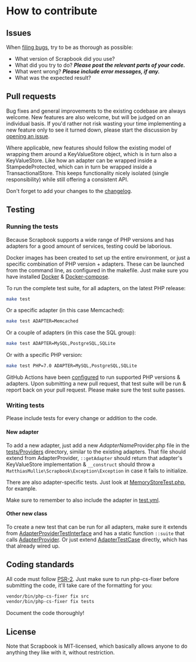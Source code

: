 # How to contribute

## Issues

When [filing bugs](https://github.com/matthiasmullie/scrapbook/issues/new),
try to be as thorough as possible:
* What version of Scrapbook did you use?
* What did you try to do? ***Please post the relevant parts of your code.***
* What went wrong? ***Please include error messages, if any.***
* What was the expected result?


## Pull requests

Bug fixes and general improvements to the existing codebase are always welcome.
New features are also welcome, but will be judged on an individual basis. If
you'd rather not risk wasting your time implementing a new feature only to see
it turned down, please start the discussion by
[opening an issue](https://github.com/matthiasmullie/scrapbook/issues/new).

Where applicable, new features should follow the existing model of wrapping them
around a KeyValueStore object, which is in turn also a KeyValueStore. Like how
an adapter can be wrapped inside a StampedeProtected, which can in turn be
wrapped inside a TransactionalStore. This keeps functionality nicely isolated
(single responsibility) while still offering a consistent API.

Don't forget to add your changes to the [changelog](CHANGELOG.md).


## Testing

### Running the tests

Because Scrapbook supports a wide range of PHP versions and has adapters for a
good amount of services, testing could be laborious.

Docker images has been created to set up the entire environment, or just a
specific combination of PHP version + adapters. These can be launched from the
command line, as configured in the makefile. Just make sure you have installed
[Docker](https://docs.docker.com/engine/installation/) &
[Docker-compose](https://docs.docker.com/compose/install/).

To run the complete test suite, for all adapters, on the latest PHP release:

```sh
make test
```

Or a specific adapter (in this case Memcached):

```sh
make test ADAPTER=Memcached
```

Or a couple of adapters (in this case the SQL group):

```sh
make test ADAPTER=MySQL,PostgreSQL,SQLite
```

Or with a specific PHP version:

```sh
make test PHP=7.0 ADAPTER=MySQL,PostgreSQL,SQLite
```

GitHub Actions have been [configured](.github/workflows/test.yml) to run supported
PHP versions & adapters. Upon submitting a new pull request, that test suite will
be run & report back on your pull request. Please make sure the test suite passes.


### Writing tests

Please include tests for every change or addition to the code.


#### New adapter

To add a new adapter, just add a new *AdapterName*Provider.php file in the
[tests/Providers](tests/Providers) directory, similar to the existing adapters.
That file should extend from AdapterProvider, `::getAdapter` should return that
adapter's KeyValueStore implementation & `__construct` should throw a
`MatthiasMullie\Scrapbook\Exception\Exception` in case it fails to initialize.

There are also adapter-specific tests. Just look at
[MemoryStoreTest.php](tests/Adapters/MemoryStoreTest.php), for example.

Make sure to remember to also include the adapter in [test.yml](.github/workflows/test.yml).


#### Other new class

To create a new test that can be run for all adapters, make sure it extends from
[AdapterProviderTestInterface](tests/AdapterProviderTestInterface.php) and has a
static function `::suite` that calls
[AdapterProvider](tests/AdapterTestProvider.php). Or just extend
[AdapterTestCase](tests/AdapterTestCase.php) directly, which has that already
wired up.


## Coding standards

All code must follow [PSR-2](http://www.php-fig.org/psr/psr-2/). Just make sure
to run php-cs-fixer before submitting the code, it'll take care of the
formatting for you:

```sh
vendor/bin/php-cs-fixer fix src
vendor/bin/php-cs-fixer fix tests
```

Document the code thoroughly!


## License

Note that Scrapbook is MIT-licensed, which basically allows anyone to do
anything they like with it, without restriction.
